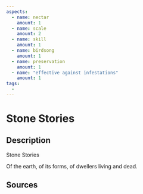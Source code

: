 ```yaml
---
aspects: 
  - name: nectar
    amount: 1
  - name: scale
    amount: 2
  - name: skill
    amount: 1
  - name: birdsong
    amount: 1
  - name: preservation
    amount: 1
  - name: "effective against infestations"
    amount: 1
tags:
  - 
---
```


# Stone Stories

## Description
Stone Stories

Of the earth, of its forms, of dwellers living and dead.
## Sources